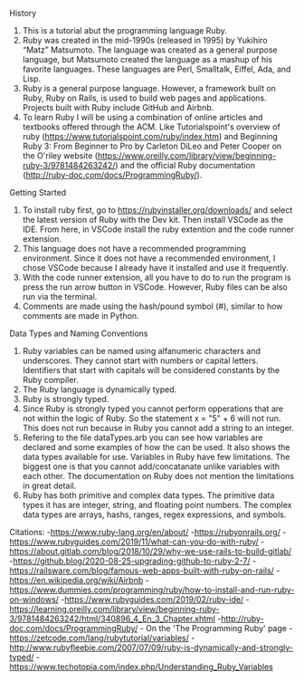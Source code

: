 History

1. This is a tutorial abut the programming language Ruby.
2. Ruby was created in the mid-1990s (released in 1995) by Yukihiro “Matz” Matsumoto. The language was created as a general purpose language, but Matsumoto created the language as a mashup of his favorite languages. These languages are Perl, Smalltalk, Eiffel, Ada, and Lisp.
3. Ruby is a general purpose language. However, a framework built on Ruby, Ruby on Rails, is used to build web pages and applications. Projects built with Ruby include GitHub and Airbnb.
4. To learn Ruby I will be using a combination of online articles and textbooks offered through the ACM. Like Tutorialspoint's overview of ruby  (https://www.tutorialspoint.com/ruby/index.htm) and Beginning Ruby 3: From Beginner to Pro by Carleton DiLeo and Peter Cooper on the O'riley website (https://www.oreilly.com/library/view/beginning-ruby-3/9781484263242/) and the official Ruby documentation (http://ruby-doc.com/docs/ProgrammingRuby/).

Getting Started

1. To install ruby first, go to https://rubyinstaller.org/downloads/ and select the latest version of Ruby with the Dev kit. Then install VSCode as the IDE. From here, in VSCode install the ruby extention and the code runner extension.
2. This language does not have a recommended programming environment. Since it does not have a recommended environment, I chose VSCode because I already have it installed and use it frequently.
3. With the code runner extension, all you have to do to run the program is press the run arrow button in VSCode. However, Ruby files can be also run via the terminal.
4. Comments are made using the hash/pound symbol (#), similar to how comments are made in Python.

Data Types and Naming Conventions

1. Ruby variables can be named using alfanumeric characters and underscores. They cannot start with numbers or capital letters. Identifiers that start with capitals will be considered constants by the Ruby compiler.
2. The Ruby language is dynamically typed.
3. Ruby is strongly typed.
4. Since Ruby is strongly typed you cannot perform opperations that are not within the logic of Ruby. So the statement x = "5" + 6 will not run. This does not run because in Ruby you cannot add a string to an integer.
5. Refering to the file dataTypes.arb you can see how variables are declared and some examples of how the can be used. It also shows the data types available for use. Variables in Ruby have few limitations. The biggest one is that you cannot add/concatanate unlike variables with each other. The documentation on Ruby does not mention the limitations in great detail.
6. Ruby has both primitive and complex data types. The primitive data types it has are integer, string, and floating point numbers. The complex data types are arrays, hashs, ranges, regex expressions, and symbols.

Citations:
-https://www.ruby-lang.org/en/about/
-https://rubyonrails.org/
-https://www.rubyguides.com/2019/11/what-can-you-do-with-ruby/
-https://about.gitlab.com/blog/2018/10/29/why-we-use-rails-to-build-gitlab/
-https://github.blog/2020-08-25-upgrading-github-to-ruby-2-7/
-https://railsware.com/blog/famous-web-apps-built-with-ruby-on-rails/
-https://en.wikipedia.org/wiki/Airbnb
-https://www.dummies.com/programming/ruby/how-to-install-and-run-ruby-on-windows/
-https://www.rubyguides.com/2019/02/ruby-ide/
-https://learning.oreilly.com/library/view/beginning-ruby-3/9781484263242/html/340896_4_En_3_Chapter.xhtml
-http://ruby-doc.com/docs/ProgrammingRuby/ - On the 'The Programming Ruby' page
-https://zetcode.com/lang/rubytutorial/variables/
-http://www.rubyfleebie.com/2007/07/09/ruby-is-dynamically-and-strongly-typed/
-https://www.techotopia.com/index.php/Understanding_Ruby_Variables
